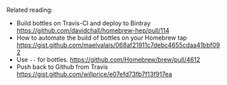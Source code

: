 
Related reading:

- Build bottles on Travis-CI and deploy to Bintray <https://github.com/davidchall/homebrew-hep/pull/114>
- How to automate the build of bottles on your Homebrew tap <https://gist.github.com/maelvalais/068af21911c7debc4655cdaa41bbf092>
- Use `--` for bottles. <https://github.com/Homebrew/brew/pull/4612>
- Push back to Github from Travis <https://gist.github.com/willprice/e07efd73fb7f13f917ea>
